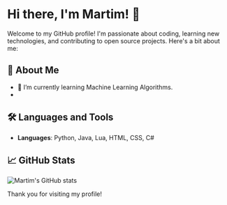 # Hi there, I'm Martim! 👋

Welcome to my GitHub profile! I'm passionate about coding, learning new technologies, and contributing to open source projects. Here's a bit about me:

## 🚀 About Me
- 🌱 I’m currently learning Machine Learning Algorithms.
- 
## 🛠️ Languages and Tools
- **Languages**: Python, Java, Lua, HTML, CSS, C#

## 📈 GitHub Stats
![Martim's GitHub stats](https://github-readme-stats.vercel.app/api?username=Martimf95&show_icons=true&theme=radical)

Thank you for visiting my profile!
